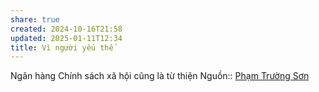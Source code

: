 ```yaml
---
share: true
created: 2024-10-16T21:58
updated: 2025-01-11T12:34
title: Vì người yếu thế
---
```

Ngân hàng Chính sách xã hội cũng là từ thiện
Nguồn:: [Phạm Trường Sơn](Ph%E1%BA%A1m%20Tr%C6%B0%E1%BB%9Dng%20S%C6%A1n.md)